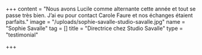 +++
content = "Nous avons Lucile comme alternante cette année et tout se passe très bien. J’ai eu pour contact Carole Faure et nos échanges étaient parfaits."
image = "/uploads/sophie-savalle-studio-savalle.jpg"
name = "Sophie Savalle"
tag = []
title = "Directrice chez Studio Savalle"
type = "testimonial"

+++
